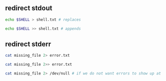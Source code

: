 ## redirect stdout
```bash
echo $SHELL > shell.txt # replaces

echo $SHELL >> shell.txt # appends
```

## redirect stderr
```bash
cat missing_file 2> error.txt

cat missing_file 2>> error.txt

cat missing_file 2> /dev/null # if we do not want errors to show up at all
```